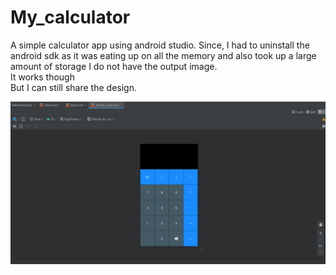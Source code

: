 # My_calculator
A simple calculator app using android studio.
Since, I had to uninstall the android sdk as it was eating up on all the memory and also took up a large amount of storage I do not have the output image.  
It works though  
But I can still share the design.

![Image alt text](https://github.com/jayanthvarma134/My_calculator/blob/master/app/src/main/res/drawable/my_calculator.png)
